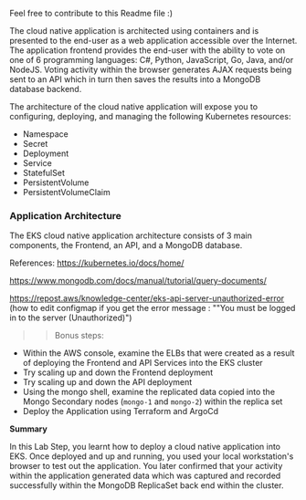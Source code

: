 
Feel free to contribute to this Readme file :)

The cloud native application is architected using containers and is presented to the end-user as a web application accessible over the Internet. The application frontend provides the end-user with the ability to vote on one of 6 programming languages: C#, Python, JavaScript, Go, Java, and/or NodeJS. Voting activity within the browser generates AJAX requests being sent to an API which in turn then saves the results into a MongoDB database backend.

The architecture of the cloud native application will expose you to configuring, deploying, and managing the following Kubernetes resources:

- Namespace
- Secret
- Deployment
- Service
- StatefulSet
- PersistentVolume
- PersistentVolumeClaim

### Application Architecture

The EKS cloud native application architecture consists of 3 main components, the Frontend, an API, and a MongoDB database.


References:
https://kubernetes.io/docs/home/

https://www.mongodb.com/docs/manual/tutorial/query-documents/

https://repost.aws/knowledge-center/eks-api-server-unauthorized-error (how to edit configmap if you get the error message : ""You must be logged in to the server (Unauthorized)")


>> Bonus steps:

- Within the AWS console, examine the ELBs that were created as a result of deploying the Frontend and API Services into the EKS cluster
- Try scaling up and down the Frontend deployment
- Try scaling up and down the API deployment
- Using the mongo shell, examine the replicated data copied into the Mongo Secondary nodes (`mongo-1` and `mongo-2`) within the replica set
- Deploy the Application using Terraform and ArgoCd 

**Summary**

In this Lab Step, you learnt how to deploy a cloud native application into EKS. Once deployed and up and running, you used your local workstation's browser to test out the application. You later confirmed that your activity within the application generated data which was captured and recorded successfully within the MongoDB ReplicaSet back end within the cluster.
